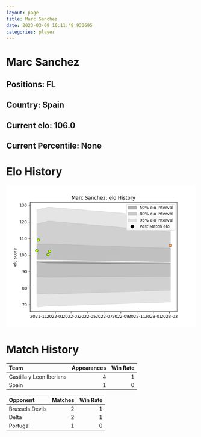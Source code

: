 ```yaml
---  
layout: page  
title: Marc Sanchez  
date: 2023-03-09 10:11:48.933695  
categories: player  
---
```

# Marc Sanchez

## Positions: FL

## Country: Spain

## Current elo: 106.0

## Current Percentile: None

# Elo History


![elo history](history_MarcSanchez.png)
# Match History


| Team                     |   Appearances |   Win Rate |
|:-------------------------|--------------:|-----------:|
| Castilla y Leon Iberians |             4 |          1 |
| Spain                    |             1 |          0 |

| Opponent        |   Matches |   Win Rate |
|:----------------|----------:|-----------:|
| Brussels Devils |         2 |          1 |
| Delta           |         2 |          1 |
| Portugal        |         1 |          0 |